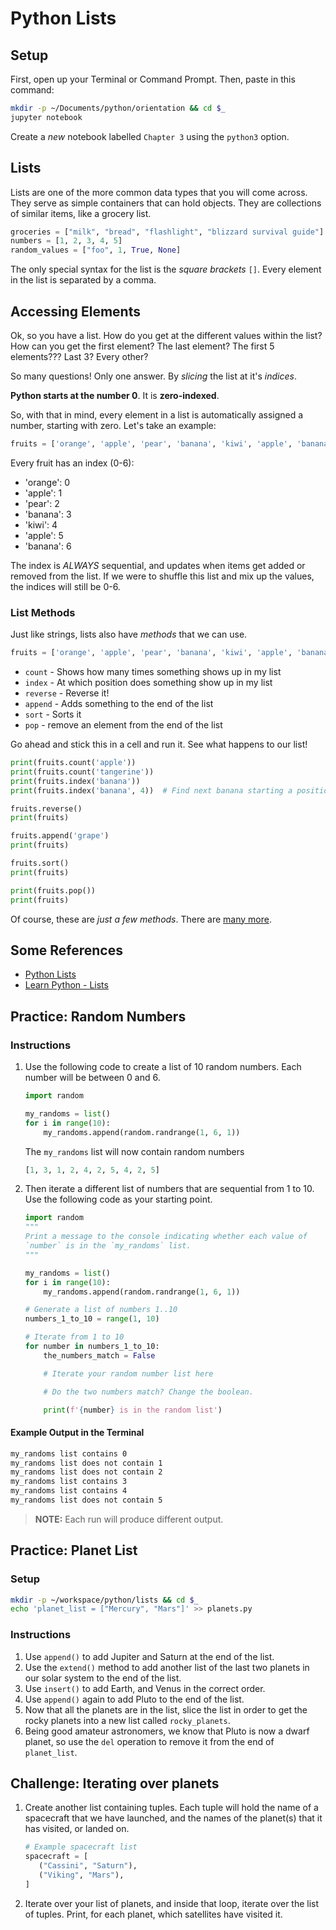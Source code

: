 # Python Lists

## Setup

First, open up your Terminal or Command Prompt.
Then, paste in this command: 

```sh
mkdir -p ~/Documents/python/orientation && cd $_
jupyter notebook
```

Create a _new_ notebook labelled `Chapter 3` using the `python3` option.

## Lists

Lists are one of the more common data types that you will come across.
They serve as simple containers that can hold objects.
They are collections of similar items, like a grocery list.

```py
groceries = ["milk", "bread", "flashlight", "blizzard survival guide"]
numbers = [1, 2, 3, 4, 5]
random_values = ["foo", 1, True, None]
```

The only special syntax for the list is the _square brackets_ `[]`.
Every element in the list is separated by a comma.

## Accessing Elements

Ok, so you have a list. 
How do you get at the different values within the list?
How can you get the first element?
The last element?
The first 5 elements???
Last 3?
Every other?

So many questions!
Only one answer.
By _slicing_ the list at it's _indices_.

**Python starts at the number 0**.
It is **zero-indexed**.

So, with that in mind, every element in a list is automatically assigned a number, starting with zero.
Let's take an example: 
```python
fruits = ['orange', 'apple', 'pear', 'banana', 'kiwi', 'apple', 'banana']
```

Every fruit has an index (0-6): 
* 'orange': 0
* 'apple': 1
* 'pear': 2 
* 'banana': 3
* 'kiwi': 4
* 'apple': 5
* 'banana': 6

The index is _ALWAYS_ sequential, and updates when items get added or removed from the list.
If we were to shuffle this list and mix up the values, the indices will still be 0-6.

### List Methods

Just like strings, lists also have _methods_ that we can use.

```python
fruits = ['orange', 'apple', 'pear', 'banana', 'kiwi', 'apple', 'banana']
```

* `count` - Shows how many times something shows up in my list
* `index` - At which position does something show up in my list
* `reverse` - Reverse it!
* `append` - Adds something to the end of the list
* `sort` - Sorts it
* `pop` - remove an element from the end of the list

Go ahead and stick this in a cell and run it. 
See what happens to our list!
```python
print(fruits.count('apple'))
print(fruits.count('tangerine'))
print(fruits.index('banana'))
print(fruits.index('banana', 4))  # Find next banana starting a position 4

fruits.reverse()
print(fruits)

fruits.append('grape')
print(fruits)

fruits.sort()
print(fruits)

print(fruits.pop())
print(fruits)
```

Of course, these are _just a few methods_.
There are [many more](https://docs.python.org/3/tutorial/datastructures.html#more-on-lists).

## Some References

* [Python Lists](https://docs.python.org/3.6/tutorial/datastructures.html)
* [Learn Python - Lists](http://www.learnpython.org/en/Lists)

## Practice: Random Numbers

### Instructions

1. Use the following code to create a list of 10 random numbers. Each number will be between 0 and 6.
    ```py
    import random

    my_randoms = list()
    for i in range(10):
        my_randoms.append(random.randrange(1, 6, 1))
    ```

    The `my_randoms` list will now contain random numbers
    ```py
    [1, 3, 1, 2, 4, 2, 5, 4, 2, 5]
    ```

1. Then iterate a different list of numbers that are sequential from 1 to 10. Use the following code as your starting point.

    ```py
    import random
    """
    Print a message to the console indicating whether each value of
    `number` is in the `my_randoms` list.
    """

    my_randoms = list()
    for i in range(10):
        my_randoms.append(random.randrange(1, 6, 1))

    # Generate a list of numbers 1..10
    numbers_1_to_10 = range(1, 10)

    # Iterate from 1 to 10
    for number in numbers_1_to_10:
        the_numbers_match = False

        # Iterate your random number list here

        # Do the two numbers match? Change the boolean.

        print(f'{number} is in the random list')
    ```

#### Example Output in the Terminal

```sh
my_randoms list contains 0
my_randoms list does not contain 1
my_randoms list does not contain 2
my_randoms list contains 3
my_randoms list contains 4
my_randoms list does not contain 5
```

> **NOTE:** Each run will produce different output.



## Practice: Planet List

### Setup

```sh
mkdir -p ~/workspace/python/lists && cd $_
echo 'planet_list = ["Mercury", "Mars"]' >> planets.py
```

### Instructions

1. Use `append()` to add Jupiter and Saturn at the end of the list.
1. Use the `extend()` method to add another list of the last two planets in our solar system to the end of the list.
1. Use `insert()` to add Earth, and Venus in the correct order.
1. Use `append()` again to add Pluto to the end of the list.
1. Now that all the planets are in the list, slice the list in order to get the rocky planets into a new list called `rocky_planets`.
1. Being good amateur astronomers, we know that Pluto is now a dwarf planet, so use the `del` operation to remove it from the end of `planet_list`.

## Challenge: Iterating over planets

1. Create another list containing tuples. Each tuple will hold the name of a spacecraft that we have launched, and the names of the planet(s) that it has visited, or landed on.
    ```py
    # Example spacecraft list
    spacecraft = [
       ("Cassini", "Saturn"),
       ("Viking", "Mars"),
    ]
    ```
1. Iterate over your list of planets, and inside that loop, iterate over the list of tuples. Print, for each planet, which satellites have visited it.
